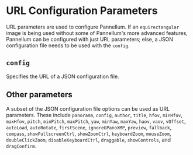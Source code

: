 # URL Configuration Parameters

URL parameters are used to configure Pannellum. If an `equirectangular` image
is being used without some of Pannellum's more advanced features, Pannellum can
be configured with just URL parameters; else, a JSON configuration file needs
to be used with the `config`.


## `config`

Specifies the URL of a JSON configuration file.


## Other parameters

A subset of the JSON configuration file options can be used as URL parameters.
These include `panorama`, `config`, `author`, `title`, `hfov`, `minHfov`, `maxHfov`,
`pitch`, `minPitch`, `maxPitch`, `yaw`, `minYaw`, `maxYaw`,
`haov`, `vaov`, `vOffset`, `autoLoad`, `autoRotate`, `firstScene`,
`ignoreGPanoXMP`, `preview`, `fallback`, `compass`, `showFullscreenCtrl`,
`showZoomCtrl`, `keyboardZoom`, `mouseZoom`, `doubleClickZoom`,
`disableKeyboardCtrl`, `draggable`, `showControls`, and `dragConfirm`.
